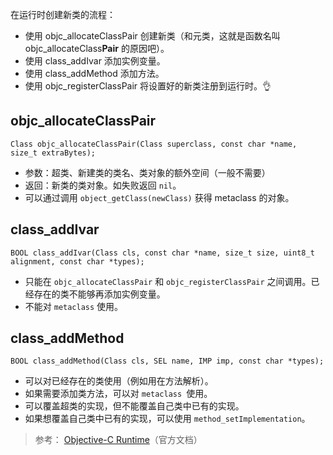 在运行时创建新类的流程：
- 使用 objc_allocateClassPair 创建新类（和元类，这就是函数名叫 objc_allocateClass**Pair** 的原因吧）。
- 使用 class_addIvar 添加实例变量。
- 使用 class_addMethod 添加方法。
- 使用 objc_registerClassPair 将设置好的新类注册到运行时。👌

## objc_allocateClassPair 
```
Class objc_allocateClassPair(Class superclass, const char *name, size_t extraBytes);
```
- 参数：超类、新建类的类名、类对象的额外空间（一般不需要）
- 返回：新类的类对象。如失败返回 `nil`。
- 可以通过调用 `object_getClass(newClass)` 获得 metaclass 的对象。

## class_addIvar
```
BOOL class_addIvar(Class cls, const char *name, size_t size, uint8_t alignment, const char *types);
```
- 只能在 `objc_allocateClassPair` 和 `objc_registerClassPair` 之间调用。已经存在的类不能够再添加实例变量。
- 不能对 `metaclass` 使用。

## class_addMethod
```
BOOL class_addMethod(Class cls, SEL name, IMP imp, const char *types);
```
- 可以对已经存在的类使用（例如用在方法解析）。
- 如果需要添加类方法，可以对 `metaclass `使用。
- 可以覆盖超类的实现，但不能覆盖自己类中已有的实现。
- 如果想覆盖自己类中已有的实现，可以使用 `method_setImplementation`。

 
> 参考： [Objective-C Runtime](https://developer.apple.com/documentation/objectivec/objective-c_runtime?language=objc )（官方文档）
